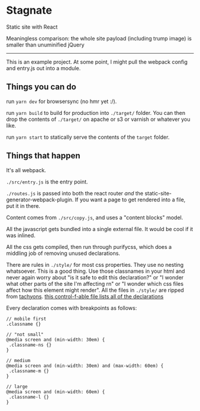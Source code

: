 # Stagnate

Static site with React

Meaningless comparison: the whole site payload (including trump image) is smaller than unuminified jQuery

* * *

This is an example project. At some point, I might pull the webpack config and entry.js out into a module.

## Things you can do

run `yarn dev` for browsersync (no hmr yet :/).

run `yarn build` to build for production into `./target/` folder. You can then drop the contents of `./target/` on apache or s3 or varnish or whatever you like.

run `yarn start` to statically serve the contents of the `target` folder.

## Things that happen

It's all webpack.

`./src/entry.js` is the entry point.

`./routes.js` is passed into both the react router _and_ the static-site-generator-webpack-plugin. If you want a page to get rendered into a file, put it in there.

Content comes from `./src/copy.js`, and uses a "content blocks" model.

All the javascript gets bundled into a single external file. It would be cool if it was inlined.

All the css gets compiled, then run through purifycss, which does a middling job of removing unused declarations.

There are rules in `./style/` for most css properties. They use no nesting whatsoever. This is a good thing. Use those classnames in your html and never again worry about "is it safe to edit this declaration?" or "I wonder what other parts of the site I'm affecting rn" or "I wonder which css files affect how this element might render". All the files in `./style/` are ripped from [tachyons](http://tachyons.io). [this control-f-able file lists all of the declarations](http://tachyons.io/docs/table-of-styles/)

Every declaration comes with breakpoints as follows:

```
// mobile first
.classname {}

// "not small"
@media screen and (min-width: 30em) {
 .classname-ns {}
}

// medium
@media screen and (min-width: 30em) and (max-width: 60em) {
 .classname-m {}
}

// large
@media screen and (min-width: 60em) {
 .classname-l {}
}
```


